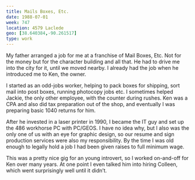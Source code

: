 ```yaml
---
title: Mails Boxes, Etc.
date: 1988-07-01
week: 747
location: 4579 Laclede
geo: [38.640384,-90.261517]
type: work
---
```


My father arranged a job for me at a franchise of Mail Boxes, Etc. Not for the money but for the character building and all that. He had to drive me into the city for it, until we moved nearby. I already had the job when he introduced me to Ken, the owner.

I started as an odd-jobs worker, helping to pack boxes for shipping, sort mail into post boxes, running photocopy jobs etc. I sometimes helped Jackie, the only other employee, with the counter during rushes. Ken was a CPA and also did tax preparation out of the shop, and eventually I was preparing basic 1040 returns for him.

After he invested in a laser printer in 1990, I became the IT guy and set up the 486 workhorse PC with PC/GEOS. I have no idea why, but I also was the only one of us with an eye for graphic design, so our resume and sign production services were also my responsibility. By the time I was old enough to legally hold a job I had been given raises to full minimum wage.

This was a pretty nice gig for an young introvert, so I worked on-and-off for Ken over many years. At one point I even talked him into hiring Colleen, which went surprisingly well until it didn’t.
